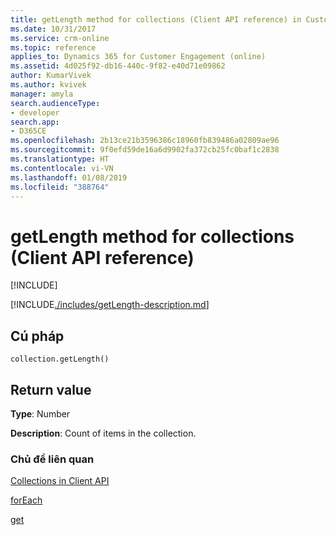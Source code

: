 ```yaml
---
title: getLength method for collections (Client API reference) in Customer Engagement| MicrosoftDocs
ms.date: 10/31/2017
ms.service: crm-online
ms.topic: reference
applies_to: Dynamics 365 for Customer Engagement (online)
ms.assetid: 4d025f92-db16-440c-9f82-e40d71e09862
author: KumarVivek
ms.author: kvivek
manager: amyla
search.audienceType:
- developer
search.app:
- D365CE
ms.openlocfilehash: 2b13ce21b3596386c18960fb839486a02809ae96
ms.sourcegitcommit: 9f0efd59de16a6d9902fa372cb25fc0baf1c2838
ms.translationtype: HT
ms.contentlocale: vi-VN
ms.lasthandoff: 01/08/2019
ms.locfileid: "388764"
---
```

# <a name="getlength-method-for-collections-client-api-reference"></a>getLength method for collections (Client API reference)

[!INCLUDE[](../../../../includes/cc_applies_to_update_9_0_0.md)]

[!INCLUDE[./includes/getLength-description.md](./includes/getLength-description.md)]

## <a name="syntax"></a>Cú pháp

`collection.getLength()`

## <a name="return-value"></a>Return value

**Type**: Number

**Description**: Count of items in the collection.

### <a name="related-topics"></a>Chủ đề liên quan
[Collections in Client API](../collections.md)

[forEach](forEach.md)

[get](get.md)
